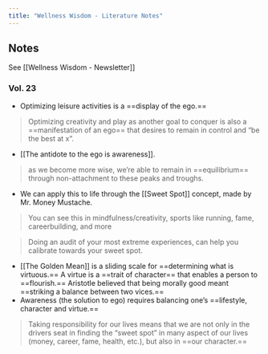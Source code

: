 ```yaml
---
title: "Wellness Wisdom - Literature Notes"
---
```

## Notes
See [[Wellness Wisdom - Newsletter]]
### Vol. 23 
- Optimizing leisure activities is a ==display of the ego.==
> Optimizing creativity and play as another goal to conquer is also a ==manifestation of an ego== that desires to remain in control and “be the best at x”.
- [[The antidote to the ego is awareness]].
>as we become more wise, we’re able to remain in ==equilibrium== through non-attachment to these peaks and troughs.
- We can apply this to life through the [[Sweet Spot]] concept, made by Mr. Money Mustache.

> You can see this in mindfulness/creativity, sports like running, fame, careerbuilding, and more

> Doing an audit of your most extreme experiences, can help you calibrate towards your sweet spot.

-  [[The Golden Mean]] is a sliding scale for ==determining what is virtuous.== A virtue is a ==trait of character== that enables a person to ==flourish.== Aristotle believed that being morally good meant ==striking a balance between two vices.==
-   Awareness (the solution to ego) requires balancing one’s ==lifestyle, character and virtue.==
> Taking responsibility for our lives means that we are not only in the drivers seat in finding the “sweet spot” in many aspect of our lives (money, career, fame, health, etc.), but also in ==our character.==

